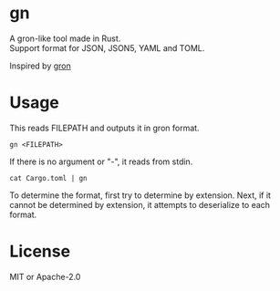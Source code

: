# gn

A gron-like tool made in Rust. \
Support format for JSON, JSON5, YAML and TOML.

Inspired by [gron](https://github.com/TomNomNom/gron)

# Usage

This reads FILEPATH and outputs it in gron format.

```
gn <FILEPATH>
```

If there is no argument or "-", it reads from stdin.

```
cat Cargo.toml | gn
```

To determine the format, first try to determine by extension. Next, if it cannot be determined by extension, it attempts to deserialize to each format.


# License

MIT or Apache-2.0
